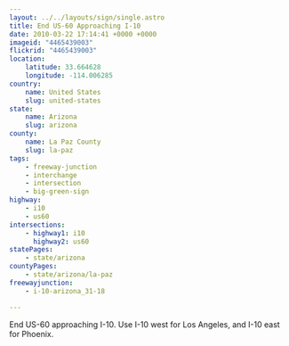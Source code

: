 ```yaml
---
layout: ../../layouts/sign/single.astro
title: End US-60 Approaching I-10
date: 2010-03-22 17:14:41 +0000 +0000
imageid: "4465439003"
flickrid: "4465439003"
location:
    latitude: 33.664628
    longitude: -114.006285
country:
    name: United States
    slug: united-states
state:
    name: Arizona
    slug: arizona
county:
    name: La Paz County
    slug: la-paz
tags:
    - freeway-junction
    - interchange
    - intersection
    - big-green-sign
highway:
    - i10
    - us60
intersections:
    - highway1: i10
      highway2: us60
statePages:
    - state/arizona
countyPages:
    - state/arizona/la-paz
freewayjunction:
    - i-10-arizona_31-18

---
```

End US-60 approaching I-10.  Use I-10 west for Los Angeles, and I-10 east for Phoenix.